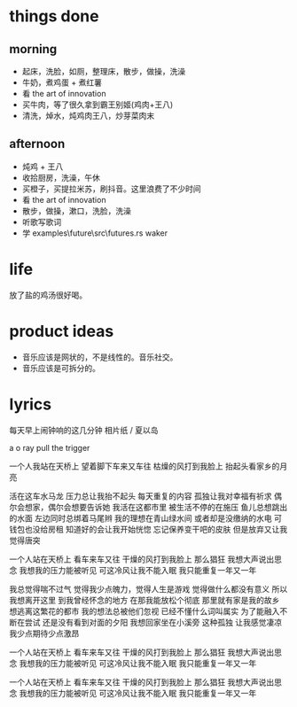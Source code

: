 # things done
## morning
* 起床，洗脸，如厕，整理床，散步，做操，洗澡
* 牛奶，煮鸡蛋 + 煮红薯
* 看 the art of innovation
* 买牛肉，等了很久拿到霸王别姬(鸡肉+王八)
* 清洗，焯水，炖鸡肉王八，炒芽菜肉末
## afternoon
* 炖鸡 + 王八
* 收拾厨房，洗澡，午休
* 买橙子，买提拉米苏，刷抖音。这里浪费了不少时间
* 看 the art of innovation
* 散步，做操，漱口，洗脸，洗澡
* 听歌写歌词
* 学 examples\future\src\futures.rs waker

# life
放了盐的鸡汤很好喝。

# product ideas
* 音乐应该是网状的，不是线性的。音乐社交。
* 音乐应该是可拆分的。

# lyrics
每天早上闹钟响的这几分钟
  相片纸 / 夏以岛

a o ray pull the trigger

一个人我站在天桥上
望着脚下车来又车往
枯燥的风打到我脸上
抬起头看家乡的月亮

活在这车水马龙
压力总让我抬不起头
每天重复的内容
孤独让我对幸福有祈求
偶尔会想家，偶尔会想要告诉她
我活在这都市里
被生活不停的在施压
鱼儿总想跳出的水面
左边同时总绑着马尾辫
我的理想在青山绿水间
或者却是没缴纳的水电
可钱包也没给房租
知道好的会让我开始恍惚
忘记保养变干吧的皮肤
但是放弃又让我觉得唐突

一个人站在天桥上
看车来车又往
干燥的风打到我脸上
那么猖狂
我想大声说出思念
我想我的压力能被听见
可这冷风让我不能入眠
我只能重复一年又一年

我总觉得喘不过气
觉得我少点魄力，觉得人生是游戏
觉得做什么都没有意义
所以我想离开这里
到我曾经怀念的地方
在那我能放松个彻底
那里就有家是我的故乡
想逃离这繁花的都市
我的想法总被他们忽视
已经不懂什么词叫属实
为了能融入不断在尝试
还是没有看到对面的夕阳
我想回家坐在小溪旁
这种孤独
让我感觉凄凉
我少点期待少点激昂

一个人站在天桥上
看车来车又往
干燥的风打到我脸上
那么猖狂
我想大声说出思念
我想我的压力能被听见
可这冷风让我不能入眠
我只能重复一年又一年

一个人站在天桥上
看车来车又往
干燥的风打到我脸上
那么猖狂
我想大声说出思念
我想我的压力能被听见
可这冷风让我不能入眠
我只能重复一年又一年
